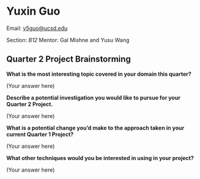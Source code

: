 # Yuxin Guo
Email: [y5guo@ucsd.edu](mailto:y5guo@ucsd.edu)

Section: *B12*
Mentor: Gal Mishne and Yusu Wang

## Quarter 2 Project Brainstorming

**What is the most interesting topic covered in your domain this quarter?**

(Your answer here)

**Describe a potential investigation you would like to pursue for your Quarter 2 Project.**

(Your answer here)

**What is a potential change you’d make to the approach taken in your current Quarter 1 Project?**

(Your answer here)

**What other techniques would you be interested in using in your project?**

(Your answer here)

